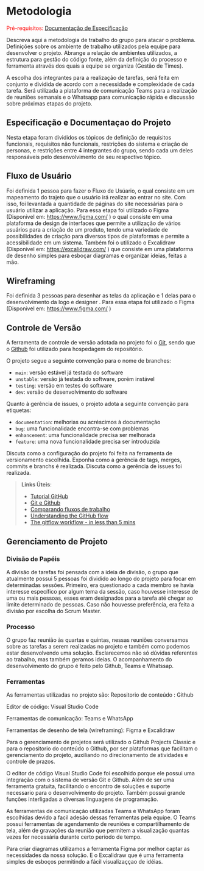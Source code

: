 
# Metodologia

<span style="color:red">Pré-requisitos: <a href="2-Especificação do Projeto.md"> Documentação de Especificação</a></span>

Descreva aqui a metodologia de trabalho do grupo para atacar o problema. Definições sobre os ambiente de trabalho utilizados pela  equipe para desenvolver o projeto. Abrange a relação de ambientes utilizados, a estrutura para gestão do código fonte, além da definição do processo e ferramenta através dos quais a equipe se organiza (Gestão de Times).

A escolha dos integrantes para a realização de tarefas, será feita em conjunto e dividida de acordo com a necessidade e complexidade de cada tarefa. Será utilizada a plataforma de comunicação Teams para a realização de reuniões semanais e o Whatsapp para comunicação rápida e  discussão sobre próximas etapas do projeto. 

## Especificação e Documentaçao do Projeto
Nesta etapa foram divididos os tópicos de definição de requisitos funcionais, requisitos não funcionais, restrições do sistema  e criação de personas, e restrições entre 4  integrantes do grupo, sendo cada um deles responsáveis pelo desenvolvimento de seu respectivo tópico. 

## Fluxo de Usuário 
Foi definida 1 pessoa para fazer o Fluxo de Usúario, o qual consiste em um mapeamento do trajeto que o usuário irá realizar ao entrar no site. Com isso, foi levantada a quantidade de páginas do site necessárias para o usuário utilizar a aplicação. Para essa etapa foi utilizado o Figma (Disponivel em: https://www.figma.com/ ) o qual consiste em uma plataforma de design de interfaces que permite a utilização de vários usuários para a criação de um produto, tendo uma variedade de possibilidades de criação para diversos tipos de plataformas e permite a acessibilidade em um sistema. Também foi o utilizado o Excalidraw (Disponivel em: https://excalidraw.com/ ) que consiste em uma plataforma de desenho simples para esboçar diagramas e organizar ideias, feitas a mão.

## Wireframing
Foi definida 3 pessoas para desenhar as telas da aplicação e 1 delas para o desenvolvimento da logo e designer . Para essa etapa foi utilizado o Figma (Disponivel em: https://www.figma.com/ )
 

## Controle de Versão

A ferramenta de controle de versão adotada no projeto foi o
[Git](https://git-scm.com/), sendo que o [Github](https://github.com)
foi utilizado para hospedagem do repositório.

O projeto segue a seguinte convenção para o nome de branches:

- `main`: versão estável já testada do software
- `unstable`: versão já testada do software, porém instável
- `testing`: versão em testes do software
- `dev`: versão de desenvolvimento do software

Quanto à gerência de issues, o projeto adota a seguinte convenção para
etiquetas:

- `documentation`: melhorias ou acréscimos à documentação
- `bug`: uma funcionalidade encontra-se com problemas
- `enhancement`: uma funcionalidade precisa ser melhorada
- `feature`: uma nova funcionalidade precisa ser introduzida

Discuta como a configuração do projeto foi feita na ferramenta de versionamento escolhida. Exponha como a gerência de tags, merges, commits e branchs é realizada. Discuta como a gerência de issues foi realizada.

> **Links Úteis**:
> - [Tutorial GitHub](https://guides.github.com/activities/hello-world/)
> - [Git e Github](https://www.youtube.com/playlist?list=PLHz_AreHm4dm7ZULPAmadvNhH6vk9oNZA)
>  - [Comparando fluxos de trabalho](https://www.atlassian.com/br/git/tutorials/comparing-workflows)
> - [Understanding the GitHub flow](https://guides.github.com/introduction/flow/)
> - [The gitflow workflow - in less than 5 mins](https://www.youtube.com/watch?v=1SXpE08hvGs)

## Gerenciamento de Projeto

### Divisão de Papéis

A divisão de tarefas foi pensada com a ideia de divisão, o grupo que atualmente possui 5 pessoas  foi dividido ao longo do projeto para focar em determinadas sessões. Primeiro, era questionado a cada membro se havia interesse específico por algum tema da sessão, caso houvesse interesse de uma ou mais pessoas, esses eram designados para a tarefa até chegar ao limite determinado de pessoas. Caso não houvesse preferência, era feita a divisão por escolha do Scrum Master.

### Processo
O grupo faz reunião às quartas e quintas, nessas reuniões conversamos sobre as tarefas a serem realizadas no projeto e também como podemos estar desenvolvendo uma solução. Esclarecemos não só dúvidas referentes ao trabalho, mas também geramos ideias. O acompanhamento do desenvolvimento do grupo é feito pelo Github, Teams e Whatssap.

### Ferramentas
As ferramentas utilizadas no projeto são:
Repositorio de conteúdo : Github

Editor de código: Visual Studio Code

Ferramentas de comunicação: Teams e WhatsApp

Ferramentas de desenho de tela (wireframing): Figma e Excalidraw 

Para o gerenciamento de projetos será utilizado o Github Projects Classic e para o repositorio do conteúdo o Github, por ser plataformas que facilitam o gerenciamento do projeto, auxiliando no direcionamento de atividades e controle de prazos.

O editor de código Visual Studio Code foi escolhido porque ele possui uma integração com o sistema de versão Git e Github. Além de ser uma ferramenta gratuita, facilitando o encontro de soluções e suporte necessario para o desenvolvimento do projeto. Também possui grande funções interligadas a diversas linguagens de programação.

As ferramentas de comunicação utilizadas Teams e WhatsApp foram escolhidas devido a facil adesão dessas ferramentas pela equipe. O Teams possui ferramentas de agendamento de reuniões e compartilhamento de tela, além de gravações da reunião que permitem a visualização quantas vezes for necessária durante certo período de tempo.

Para criar diagramas utilizamos a ferramenta Figma por melhor captar as necessidades da nossa solução. E o Excalidraw que é uma ferramenta simples de esboços permitindo a fácil visualizaççao de idéias.




